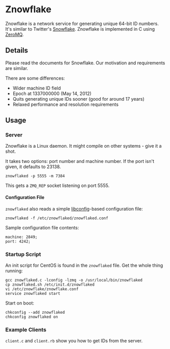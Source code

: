 # Znowflake

Znowflake is a network service for generating unique 64-bit ID numbers. It's similar
to Twitter's [Snowflake](http://github.com/twitter/snowflake). Znowflake is
implemented in C using [ZeroMQ](http://www.zeromq.org).

## Details

Please read the documents for Snowflake. Our motivation and requirements are similar.

There are some differences:

* Wider machine ID field
* Epoch at 1337000000 (May 14, 2012)
* Quits generating unique IDs sooner (good for around 17 years)
* Relaxed performance and resolution requirements

## Usage

### Server

Znowflake is a Linux daemon. It might compile on other systems - give it a
shot.

It takes two options: port number and machine number. If the port isn't given,
it defaults to 23138.

    znowflaked -p 5555 -m 7384

This gets a `ZMQ_REP` socket listening on port 5555.

#### Configuration File

`znowflaked` also reads a simple [libconfig](http://www.hyperrealm.com/libconfig)-based
configuration file:

    znowflaked -f /etc/znowflaked/znowflaked.conf

Sample configuration file contents:

    machine: 2849;
    port: 4242;

### Startup Script

An init script for CentOS is found in the `znowflaked` file. Get the whole thing running:

    gcc znowflaked.c -lconfig -lzmq -o /usr/local/bin/znowflaked
    cp znowflaked.sh /etc/init.d/znowflaked
    vi /etc/znowflake/znowflake.conf
    service znowflaked start

Start on boot:

    chkconfig --add znowflaked
    chkconfig znowflaked on

### Example Clients

`client.c` and `client.rb` show you how to get IDs from the server.